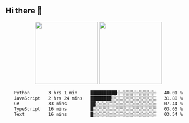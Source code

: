 ## Hi there 👋
<div align="center">
<span>  </span>
<img height="170px" src="https://github-readme-stats.vercel.app/api?username=bigQY&show_icons=true&count_private==true&v=2" /><span>        </span><img height="170px" src="https://github-readme-stats.vercel.app/api/top-langs/?username=bigQY&layout=compact&langs_count=8&v=2" />
<span>  </span>
</div>
<div align="center">

<!--START_SECTION:waka-->

```txt
Python       3 hrs 1 min     ██████████░░░░░░░░░░░░░░░   40.01 %
JavaScript   2 hrs 24 mins   ████████░░░░░░░░░░░░░░░░░   31.88 %
C#           33 mins         ██░░░░░░░░░░░░░░░░░░░░░░░   07.44 %
TypeScript   16 mins         █░░░░░░░░░░░░░░░░░░░░░░░░   03.65 %
Text         16 mins         █░░░░░░░░░░░░░░░░░░░░░░░░   03.54 %
```

<!--END_SECTION:waka-->
</div>
